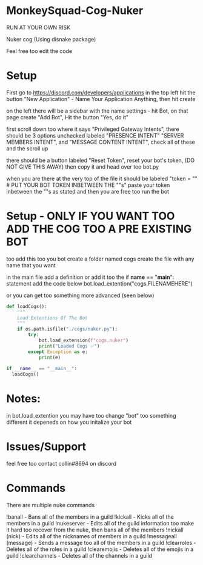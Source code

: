 # MonkeySquad-Cog-Nuker
RUN AT YOUR OWN RISK

Nuker cog (Using disnake package)


Feel free too edit the code 

# Setup 
First go to https://discord.com/developers/applications
in the top left hit the button "New Application" - Name Your Application Anything, then hit create

on the left there will be a sidebar with the name settings - hit Bot, on that page create "Add Bot", Hit the button "Yes, do it"

first scroll down too where it says "Privileged Gateway Intents", there should be 3 options unchecked labeled "PRESENCE INTENT"
"SERVER MEMBERS INTENT", and "MESSAGE CONTENT INTENT", check all of these and the scroll up

there should be a button labeled "Reset Token", reset your bot's token, (DO NOT GIVE THIS AWAY) then copy it and head over too bot.py

when you are there at the very top of the file it should be labeled "token = "" # PUT YOUR BOT TOKEN INBETWEEN THE ""s"
paste your token inbetween the ""s as stated and then you are free too run the bot


# Setup - ONLY IF YOU WANT TOO ADD THE COG TOO A PRE EXISTING BOT
too add this too you bot create a folder named cogs
create the file with any name that you want

in the main file add a definition or add it too the if __name__ == "__main__": statement
add the code below
bot.load_extention("cogs.FILENAMEHERE")

or you can get too something more advanced (seen below)
```py
def loadCogs():
    """
    Load Extentions Of The Bot
    """
    if os.path.isfile("./cogs/nuker.py"):
        try:
            bot.load_extension(f"cogs.nuker")
            print("Loaded Cogs ✅")
        except Exception as e:
            print(e)
            
if __name__ == "__main__":
  loadCogs()
```
# Notes:
in bot.load_extention you may have too change "bot" too something different it depeneds on how you initalize your bot

# Issues/Support 
feel free too contact collin#8694 on discord

# Commands
There are multiple nuke commands

!banall - Bans all of the members in a guild
!kickall - Kicks all of the members in a guild
!nukeserver - Edits all of the guild information too make it hard too recover from the nuke, then bans all of the members
!nickall (nick) - Edits all of the nicknames of members in a guild
!messageall (message) - Sends a message too all of the members in a guild
!clearroles - Deletes all of the roles in a guild
!clearemojis - Deletes all of the emojis in a guild
!clearchannels - Deletes all of the channels in a guild